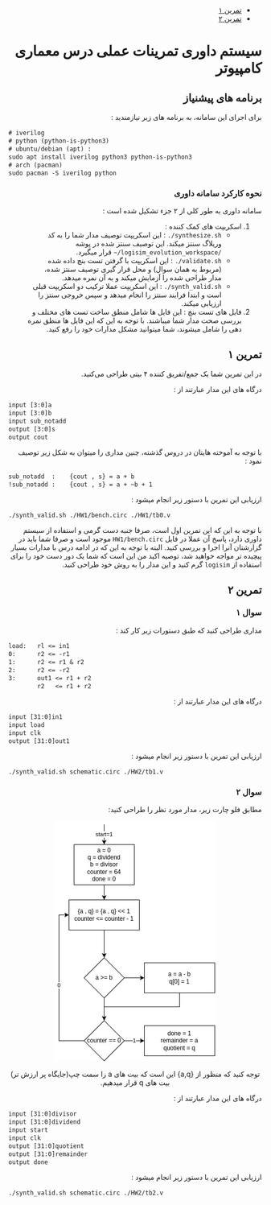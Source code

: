 <div dir='rtl'>

- [تمرین ۱](<#تمرین-۱>)
- [تمرین ۲](<#تمرین-۲>)

# سیستم داوری تمرینات عملی درس معماری کامپیوتر

## برنامه های پیشنیاز

برای اجرای این سامانه، به برنامه های زیر نیازمندید :

</div>

    # iverilog
    # python (python-is-python3)
    # ubuntu/debian (apt) :
    sudo apt install iverilog python3 python-is-python3
    # arch (pacman)
    sudo pacman -S iverilog python

<div dir='rtl'>

### نحوه کارکرد سامانه داوری

سامانه داوری به طور کلی از ۲ جزء تشکیل شده است :

1. اسکریپت های کمک کننده :
   - <code dir='ltr'>./synthesize.sh</code> :
     این اسکریپت توصیف مدار شما را به کد وریلاگ سنتز میکند.
     این توصیف سنتز شده در پوشه
     <code dir='ltr'>~/logisim_evolution_workspace/</code> قرار میگیرد.
   - <code dir='ltr'>./validate.sh</code> :
     این اسکریپت با گرفتن تست بنچ داده شده (مربوط به همان سوال)
     و محل قرار گیری توصیف سنتز شده، مدار طراحی شده را آزمایش میکند و به آن نمره میدهد.
   - <code dir='ltr'>./synth_valid.sh</code> :
     این اسکریپت عملا ترکیب دو اسکریپت قبلی است و ابتدا فرایند سنتز را انجام میدهد و سپس
     خروجی سنتز را ارزیابی میکند.
2. فایل های تست بنچ :
   این فایل ها شامل منطق ساخت تست های مختلف و بررسی صحت مدار شما میباشند.
   با توجه به این که این فایل ها منطق نمره دهی را شامل میشوند، شما میتوانید مشکل مدارات خود را رفع کنید.

## تمرین ۱

در این تمرین شما یک
جمع/تفریق کننده ۴ بیتی طراحی
می‌کنید.

درگاه های این مدار عبارتند از :

</div>

    input [3:0]a
    input [3:0]b
    input sub_notadd
    output [3:0]s
    output cout

<div dir='rtl'>
با توجه به آموخته هایتان در دروس گذشته، چنین مداری را
    میتوان به شکل زیر توصیف نمود :
</div>

    sub_notadd  :    {cout , s} = a + b
    !sub_notadd :    {cout , s} = a + ~b + 1

<div dir='rtl'>

ارزیابی این تمرین با دستور زیر انجام میشود :

</div>

    ./synth_valid.sh ./HW1/bench.circ ./HW1/tb0.v

<div dir='rtl'>
با توجه به این که این تمرین اول است،
    صرفا جنبه دست گرمی و استفاده از سیستم داوری دارد،
    پاسخ آن عملا در فایل
    <code dir='ltr'>HW1/bench.circ</code>
    موجود است و صرفا شما باید در گزارشتان آنرا اجرا و بررسی کنید.
    البته با توجه به این که در ادامه درس با مدارات بسیار پیچیده تر
    مواجه خواهید شد، توصیه اکید من این است که شما یک دور دست خود
    را برای استفاده از
    <code dir='ltr'>logisim</code>
    گرم کنید و این مدار را به روش خود طراحی کنید.

## تمرین ۲

### سوال ۱

مداری طراحی کنید که طبق دستورات زیر کار کند :

</div>

```
load:   rl <= in1
0:      r2 <= -r1
1:      r2 <= r1 & r2
2:      r2 <= -r2
3:      out1 <= r1 + r2
        r2   <= r1 + r2
```

<div dir='rtl'>

درگاه های این مدار عبارتند از :

</div>

    input [31:0]in1
    input load
    input clk
    output [31:0]out1

<div dir='rtl'>

ارزیابی این تمرین با دستور زیر انجام میشود :

</div>

    ./synth_valid.sh schematic.circ ./HW2/tb1.v

<div dir='rtl'>

### سوال ۲

مطابق فلو چارت زیر، مدار مورد نظر را طراحی کنید:

<center>
<img src='images/2q2.jpg'/>

توجه کنید که منظور از {a,q} این است که
بیت های a را سمت چپ(جایگاه پر ارزش تر) بیت های
q قرار میدهیم.

</center>
درگاه های این مدار عبارتند از :

</div>

    input [31:0]divisor
    input [31:0]dividend
    input start
    input clk
    output [31:0]quotient
    output [31:0]remainder
    output done

<div dir='rtl'>

ارزیابی این تمرین با دستور زیر انجام میشود :

</div>

    ./synth_valid.sh schematic.circ ./HW2/tb2.v
